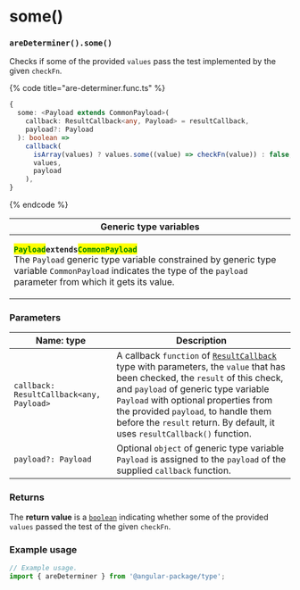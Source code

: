 # some()

### `areDeterminer().some()`

Checks if some of the provided `values` pass the test implemented by the given `checkFn`.

{% code title="are-determiner.func.ts" %}
```typescript
{
  some: <Payload extends CommonPayload>(
    callback: ResultCallback<any, Payload> = resultCallback,
    payload?: Payload
  ): boolean =>
    callback(
      isArray(values) ? values.some((value) => checkFn(value)) : false,
      values,
      payload
    ),
}
```
{% endcode %}

| Generic type variables                                                                                                                                                                                                                                                                                                                                                                                    |
| --------------------------------------------------------------------------------------------------------------------------------------------------------------------------------------------------------------------------------------------------------------------------------------------------------------------------------------------------------------------------------------------------------- |
| <p><mark style="color:green;"><strong><code>Payload</code></strong></mark><strong><code>extends</code></strong><mark style="color:green;"><strong><code>CommonPayload</code></strong></mark><br>The <code>Payload</code> generic type variable constrained by generic type variable <code>CommonPayload</code> indicates the type of the <code>payload</code> parameter from which it gets its value.</p> |

### Parameters

| Name: type                               | Description                                                                                                                                                                                                                                                                                                                                                       |
| ---------------------------------------- | ----------------------------------------------------------------------------------------------------------------------------------------------------------------------------------------------------------------------------------------------------------------------------------------------------------------------------------------------------------------- |
| `callback: ResultCallback<any, Payload>` | A callback `function` of [`ResultCallback`](../../type/resultcallback.md) type with parameters, the `value` that has been checked, the `result` of this check, and `payload` of generic type variable `Payload` with optional properties from the provided `payload`, to handle them before the `result` return. By default, it uses `resultCallback()` function. |
| `payload?: Payload`                      | Optional `object` of generic type variable `Payload` is assigned to the `payload` of the supplied `callback` function.                                                                                                                                                                                                                                            |

### Returns

The **return value** is a [`boolean`](https://developer.mozilla.org/en-US/docs/Web/JavaScript/Reference/Global\_Objects/Boolean) indicating whether some of the provided `values` passed the test of the given `checkFn`.

### Example usage

```typescript
// Example usage.
import { areDeterminer } from '@angular-package/type';

```
